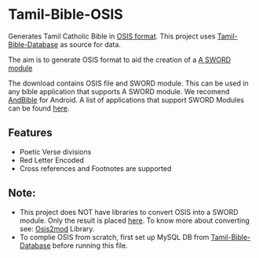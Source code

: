 # Tamil-Bible-OSIS
Generates Tamil Catholic Bible in [OSIS format](http://crosswire.org/osis/). This project uses [Tamil-Bible-Database](https://github.com/jayarathina/Tamil-Bible-Database) as source for data.

The aim is to generate OSIS format to aid the creation of a [A SWORD module](https://www.crosswire.org/sword/develop/swordmodule/)

The download contains OSIS file and SWORD module. This can be used in any bible application that supports A SWORD module. We recomend [AndBible](https://andbible.github.io) for Android. A list of applications that support SWORD Modules can be found [here](https://www.crosswire.org/applications/).

## Features
* Poetic Verse divisions
* Red Letter Encoded
* Cross references and Footnotes are supported

## Note:
* This project does NOT have libraries to convert OSIS into a SWORD module. Only the result is placed [here](Output/TAMCT-CE.zip). To know more about converting see: [Osis2mod](https://wiki.crosswire.org/Osis2mod) Library.
* To complie OSIS from scratch, first set up MySQL DB from [Tamil-Bible-Database](https://github.com/jayarathina/Tamil-Bible-Database) before running this file.
